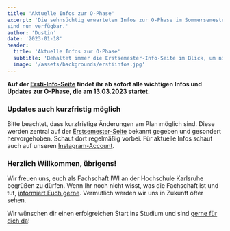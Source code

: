 ```yaml
---
title: 'Aktuelle Infos zur O-Phase'
excerpt: 'Die sehnsüchtig erwarteten Infos zur O-Phase im Sommersemester 2023
sind nun verfügbar.'
author: 'Dustin'
date: '2023-01-18'
header:
  title: 'Aktuelle Infos zur O-Phase'
  subtitle: 'Behaltet immer die Erstsemester-Info-Seite im Blick, um nichts zu verpassen'
  image: '/assets/backgrounds/erstiinfos.jpg'
---
```

**Auf der [Ersti-Info-Seite](/erstiinfos/) findet ihr ab sofort alle wichtigen Infos und Updates zur O-Phase,
die am 13.03.2023 startet.**

### Updates auch kurzfristig möglich

Bitte beachtet, dass kurzfristige Änderungen am Plan möglich sind. Diese werden zentral auf der
[Erstsemester-Seite](/erstiinfos/) bekannt gegeben und gesondert hervorgehoben. Schaut dort regelmäßig vorbei. 
Für aktuelle Infos schaut auch auf unseren [Instagram-Account](https://www.instagram.com/iwi_fachschaft/).

### Herzlich Willkommen, übrigens!

Wir freuen uns, euch als Fachschaft IWI an der Hochschule Karlsruhe begrüßen zu dürfen. Wenn Ihr noch nicht 
wisst, was die Fachschaft ist und tut, [informiert Euch gerne](/werwirsind/). Vermutlich werden wir uns in 
Zukunft öfter sehen.  

Wir wünschen dir einen erfolgreichen Start ins Studium und sind [gerne für dich da](/kontakt/)!

